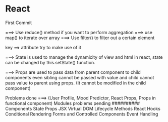 # React
First Commit

===> Use reduce() method if you want to perform aggregation
===> use map() to iterate over array
===> Use filter() to filter out a certain element

key ==> attribute try to make use of it

===> State is used to manage the dynamicity of view and html in react, state can be changed by this.setState() function.

===> Props are used to pass data from parent component to child components even sibling cannot be passed with value and child cannot pass value to parent using props. (It cannot be modified in the child component)

Problems done ===> (User Profile, Mood Predictor, React Props, Props in functional component)
Modules problems pending
##########
Components
State
Props
JSX
Virtual DOM
Lifecycle Methods
React Hooks
Conditional Rendering
Forms and Controlled Components
Event Handling
